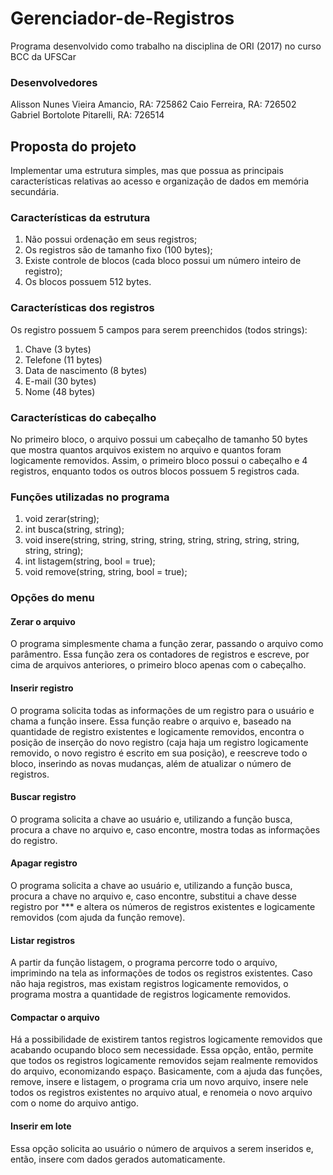 # Gerenciador-de-Registros
Programa desenvolvido como trabalho na disciplina de ORI (2017) no curso BCC da UFSCar

### Desenvolvedores
Alisson Nunes Vieira Amancio, RA: 725862
Caio Ferreira, RA: 726502
Gabriel Bortolote Pitarelli, RA: 726514

## Proposta do projeto
Implementar uma estrutura simples, mas que possua as principais características relativas ao acesso e organização de dados em memória secundária.

### Características da estrutura
1. Não possui ordenação em seus registros;
2. Os registros são de tamanho fixo (100 bytes);
3. Existe controle de blocos (cada bloco possui um número inteiro de registro);
4. Os blocos possuem 512 bytes.

### Características dos registros
Os registro possuem 5 campos para serem preenchidos (todos strings):
1. Chave (3 bytes)
2. Telefone (11 bytes)
3. Data de nascimento (8 bytes)
4. E-mail (30 bytes)
5. Nome (48 bytes)

### Características do cabeçalho
No primeiro bloco, o arquivo possui um cabeçalho de tamanho 50 bytes que mostra quantos arquivos existem no arquivo e quantos foram logicamente removidos.
Assim, o primeiro bloco possui o cabeçalho e 4 registros, enquanto todos os outros blocos possuem 5 registros cada.

### Funções utilizadas no programa
1. void zerar(string);
2. int busca(string, string);
3. void insere(string, string, string, string, string, string, string, string, string, string);
4. int listagem(string, bool = true);
5. void remove(string, string, bool = true);

### Opções do menu

#### Zerar o arquivo
O programa simplesmente chama a função zerar, passando o arquivo como parâmentro. 
Essa função zera os contadores de registros e escreve, por cima de arquivos anteriores, o primeiro bloco apenas com o cabeçalho.

#### Inserir registro
O programa solicita todas as informações de um registro para o usuário e chama a função insere.
Essa função reabre o arquivo e, baseado na quantidade de registro existentes e logicamente removidos, encontra o posição de inserção do novo registro (caja haja um registro logicamente removido, o novo registro é escrito em sua posição), e reescreve todo o bloco, inserindo as novas mudanças, além de atualizar o número de registros.

#### Buscar registro
O programa solicita a chave ao usuário e, utilizando a função busca, procura a chave no arquivo e, caso encontre, mostra todas as informações do registro.

#### Apagar registro
O programa solicita a chave ao usuário e, utilizando a função busca, procura a chave no arquivo e, caso encontre, substitui a chave desse registro por *** e altera os números de registros existentes e logicamente removidos (com ajuda da função remove).

#### Listar registros
A partir da função listagem, o programa percorre todo o arquivo, imprimindo na tela as informações de todos os registros existentes.
Caso não haja registros, mas existam registros logicamente removidos, o programa mostra a quantidade de registros logicamente removidos.

#### Compactar o arquivo
Há a possibilidade de existirem tantos registros logicamente removidos que acabando ocupando bloco sem necessidade.
Essa opção, então, permite que todos os registros logicamente removidos sejam realmente removidos do arquivo, economizando espaço.
Basicamente, com a ajuda das funções, remove, insere e listagem, o programa cria um novo arquivo, insere nele todos os registros existentes no arquivo atual, e renomeia o novo arquivo com o nome do arquivo antigo.

#### Inserir em lote
Essa opção solicita ao usuário o número de arquivos a serem inseridos e, então, insere com dados gerados automaticamente.